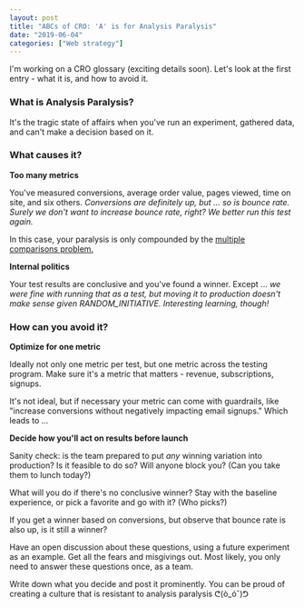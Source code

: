 ```yaml
---
layout: post
title: "ABCs of CRO: 'A' is for Analysis Paralysis"
date: "2019-06-04"
categories: ["Web strategy"]
---
```


I'm working on a CRO glossary (exciting details soon). Let's look at the first entry - what it is, and how to avoid it.

### What is Analysis Paralysis?

It's the tragic state of affairs when you've run an experiment, gathered data, and can't make a decision based on it.

### What causes it?

**Too many metrics**

You've measured conversions, average order value, pages viewed, time on site, and six others. _Conversions are definitely up, but ... so is bounce rate. Surely we don't want to increase bounce rate, right? We better run this test again._

In this case, your paralysis is only compounded by the [multiple comparisons problem.](https://briandavidhall.com/how-the-multiple-comparisons-problem-will-ruin-your-life/)

**Internal politics** ﻿

Your test results are conclusive and you've found a winner. Except ... _we were fine with running that as a test, but moving it to production doesn't make sense given RANDOM\_INITIATIVE. Interesting learning, though!_

### How can you avoid it?

**Optimize for one metric**

Ideally not only one metric per test, but one metric across the testing program. Make sure it's a metric that matters - revenue, subscriptions, signups.

It's not ideal, but if necessary your metric can come with guardrails, like "increase conversions without negatively impacting email signups." Which leads to ...

**Decide how you'll act on results before launch**

Sanity check: is the team prepared to put _any_ winning variation into production? Is it feasible to do so? Will anyone block you? (Can you take them to lunch today?)

What will you do if there's no conclusive winner? Stay with the baseline experience, or pick a favorite and go with it? (Who picks?)

If you get a winner based on conversions, but observe that bounce rate is also up, is it still a winner?

Have an open discussion about these questions, using a future experiment as an example. Get all the fears and misgivings out. Most likely, you only need to answer these questions once, as a team.

Write down what you decide and post it prominently. You can be proud of creating a culture that is resistant to analysis paralysis ᕦ(ò\_óˇ)ᕤ
